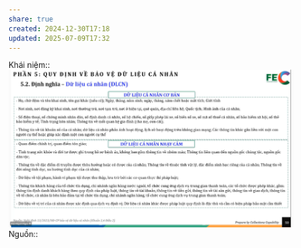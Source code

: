 ```yaml
---
share: true
created: 2024-12-30T17:18
updated: 2025-07-09T17:32
---
```

Khái niệm:: 
![Pasted image 20241230171806.png](../../../../../../assets/attachments/Pasted%20image%2020241230171806.png)
Nguồn:: 
